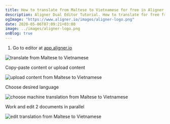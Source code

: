 ```yaml
---
title: How to translate from Maltese to Vietnamese for free in Aligner Editor
description: Aligner Dual Editor Tutorial. How to translate for free from Maltese to Vietnamese. Aligner is multilingual document management platform. 
ogImage: "https://www.aligner.io/images/aligner-logo.png"
date: 2020-05-06T07:09:21+03:00
image: ../images/aligner-logo.png
onBlog: true
---
```


1. Go to editor at [app.aligner.io](https://app.aligner.io "Aligner App web page")

![translate from Maltese to Vietnamese](../aligner-blank-editor.png "translate from Maltese to Vietnamese")

Copy-paste content or upload content

![upload content from Maltese to Vietnamese](../aligner-uploaded-document.png "upload content from Maltese to Vietnamese")

Choose desired language

![choose machine translation from Maltese to Vietnamese](../aligner-language-dropdown.png "choose machine translation from Maltese to Vietnamese")

Work and edit 2 documents in parallel

![edit translation from Maltese to Vietnamese](../aligner-double-sitded-editor.png "edit translation from Maltese to Vietnamese")

